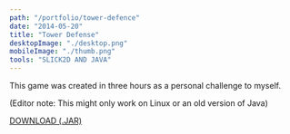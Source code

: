 ```yaml
---
path: "/portfolio/tower-defence"
date: "2014-05-20"
title: "Tower Defense"
desktopImage: "./desktop.png"
mobileImage: "./thumb.png"
tools: "SLICK2D AND JAVA"
---
```

This game was created in three hours as a personal challenge to myself. 

(Editor note: This might only work on Linux or an old version of Java)

[DOWNLOAD (.JAR)](/downloads/tower-defense/tower-defense.jar)
